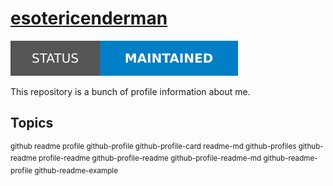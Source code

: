 # [esotericenderman][website]

[![Project status: maintained][status]][root]

This repository is a bunch of profile information about me.

## Topics

<sup>github readme profile github-profile github-profile-card readme-md github-profiles github-readme profile-readme github-profile-readme github-profile-readme-md github-readme-profile github-readme-example</sup>

<!-- Link aliases -->

[root]: /
[website]: https://www.github.com/esotericenderman

<!-- Files -->

<!-- Local -->

<!-- Images -->

<!-- Badges -->

<!-- status -->

[status]: ../assets/images/badges/status/maintained.svg
